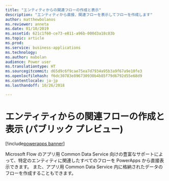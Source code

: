 ```yaml
---
title: "エンティティからの関連フローの作成と表示"
description: "エンティティから直接、関連フローを表示してフローを作成します"
author: matthewbolanos
ms.reviewer: anneta
ms.date: 01/10/2019
ms.assetid: 621c1f60-ce73-e811-a96b-000d3a18c83b
ms.topic: article
ms.prod: 
ms.service: business-applications
ms.technology: 
ms.author: mabolan
audience: Power user
ms.translationtype: HT
ms.sourcegitcommit: d65d9c6f9cae75ea7d7934a95b3a9f67a9e10fe3
ms.openlocfilehash: f6dc30783e896730930b4b85f79d6792d55e68d9
ms.contentlocale: ja-jp
ms.lasthandoff: 10/26/2018

---
```

# <a name="create-and-view-related-flows-from-an-entity-public-preview"></a>エンティティからの関連フローの作成と表示 (パブリック プレビュー)


[!include[powerapps banner](../includes/powerapps.md)]

Microsoft Flow のアプリ用 Common Data Service 向けの豊富なサポートによって、特定のエンティティに関連したすべてのフローを PowerApps から直接表示できます。 また、アプリ用 Common Data Service 内に格納されたデータのフローを作成することもできます。

